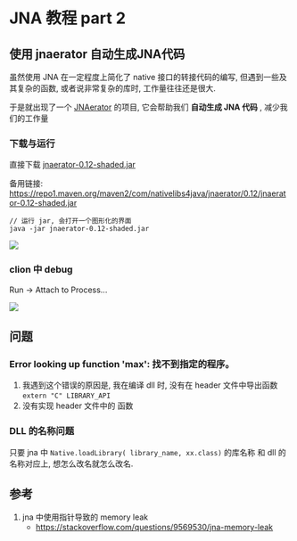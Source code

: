 # JNA 教程 part 2

## 使用 jnaerator 自动生成JNA代码

虽然使用 JNA 在一定程度上简化了 native 接口的转接代码的编写, 但遇到一些及其复杂的函数, 或者说非常复杂的库时, 工作量往往还是很大. 

于是就出现了一个  [JNAerator](https://github.com/nativelibs4java/JNAerator)
的项目, 它会帮助我们 **自动生成 JNA 代码** , 减少我们的工作量

### 下载与运行

直接下载  [jnaerator-0.12-shaded.jar](https://open-chen.oss-cn-hangzhou.aliyuncs.com/open/2020/08/06/jnaerator-0.12-shaded.jar)

备用链接: https://repo1.maven.org/maven2/com/nativelibs4java/jnaerator/0.12/jnaerator-0.12-shaded.jar

```
// 运行 jar, 会打开一个图形化的界面
java -jar jnaerator-0.12-shaded.jar
```

![](https://open-chen.oss-cn-hangzhou.aliyuncs.com/open/2020/08/06/jnaerator.jpg)

### clion 中 debug

Run -> Attach to Process...

![](https://open-chen.oss-cn-hangzhou.aliyuncs.com/open/2020/08/06/attach_to_process.jpg)


## 问题

### Error looking up function 'max': 找不到指定的程序。

1. 我遇到这个错误的原因是, 我在编译 dll 时, 没有在 header 文件中导出函数 `extern "C" LIBRARY_API `
2. 没有实现 header 文件中的 函数

### DLL 的名称问题

只要 jna 中 `Native.loadLibrary( library_name, xx.class)` 的库名称 和 dll 的名称对应上, 想怎么改名就怎么改名.

###


## 参考

1. jna 中使用指针导致的 memory leak
    - https://stackoverflow.com/questions/9569530/jna-memory-leak





